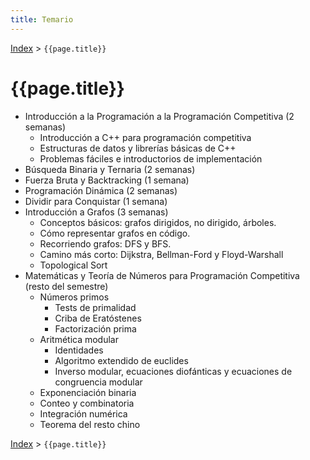 ```yaml
---
title: Temario
---
```


[Index](index) > ```{{page.title}}```

# {{page.title}}

- Introducción a la Programación a la Programación Competitiva (2 semanas)
    - Introducción a C++ para programación competitiva
    - Estructuras de datos y librerías básicas de C++
    - Problemas fáciles e introductorios de implementación
- Búsqueda Binaria y Ternaria (2 semanas)
- Fuerza Bruta y Backtracking (1 semana)
- Programación Dinámica (2 semanas)
- Dividir para Conquistar (1 semana)
- Introducción a Grafos (3 semanas)
    - Conceptos básicos: grafos dirigidos, no dirigido, árboles.
    - Cómo representar grafos en código.
    - Recorriendo grafos: DFS y BFS.
    - Camino más corto: Dijkstra, Bellman-Ford y Floyd-Warshall
    - Topological Sort
- Matemáticas y Teoría de Números para Programación Competitiva (resto del semestre)
    - Números primos
        - Tests de primalidad
        - Criba de Eratóstenes
        - Factorización prima
    - Aritmética modular
        - Identidades
        - Algoritmo extendido de euclides
        - Inverso modular, ecuaciones diofánticas y ecuaciones de congruencia modular
    - Exponenciación binaria
    - Conteo y combinatoria
    - Integración numérica
    - Teorema del resto chino

[Index](index) > ```{{page.title}}```
